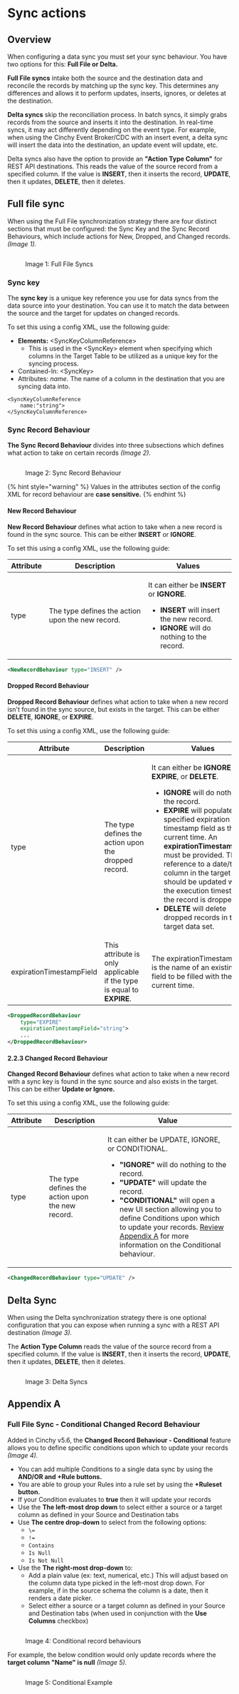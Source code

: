 # Sync actions

## Overview

When configuring a data sync you must set your sync behaviour. You have two options for this: **Full File or Delta.**

**Full File syncs** intake both the source and the destination data and reconcile the records by matching up the sync key. This determines any differences and allows it to perform updates, inserts, ignores, or deletes at the destination.

**Delta syncs** skip the reconciliation process. In batch syncs, it simply grabs records from the source and inserts it into the destination. In real-time syncs, it may act differently depending on the event type. For example, when using the Cinchy Event Broker/CDC with an insert event, a delta sync will insert the data into the destination, an update event will update, etc.

Delta syncs also have the option to provide an **"Action Type Column"** for REST API destinations. This reads the value of the source record from a specified column. If the value is **INSERT**, then it inserts the record, **UPDATE**, then it updates, **DELETE**, then it deletes.

## Full file sync

When using the Full File synchronization strategy there are four distinct sections that must be configured: the Sync Key and the Sync Record Behaviours, which include actions for New, Dropped, and Changed records. _(Image 1)._

<figure><img src="../../.gitbook/assets/image (690).png" alt=""><figcaption><p>Image 1: Full File Syncs</p></figcaption></figure>

### Sync key

The **sync key** is a unique key reference you use for data syncs from the data source into your destination. You can use it to match the data between the source and the target for updates on changed records.

To set this using a config XML, use the following guide:

- **Elements:** \<SyncKeyColumnReference>
  - This is used in the \<SyncKey> element when specifying which columns in the Target Table to be utilized as a unique key for the syncing process.
- Contained-In: \<SyncKey>
- Attributes: _name._ The name of a column in the destination that you are syncing data into.

```markup
<SyncKeyColumnReference
    name:"string">
</SyncKeyColumnReference>
```

### Sync Record Behaviour

**The Sync Record Behaviour** divides into three subsections which defines what action to take on certain records _(Image 2)._

<figure><img src="../../.gitbook/assets/image (552).png" alt=""><figcaption><p>Image 2: Sync Record Behaviour</p></figcaption></figure>

{% hint style="warning" %}
Values in the attributes section of the config XML for record behaviour are **case sensitive.**
{% endhint %}

#### New Record Behaviour

**New Record Behaviour** defines what action to take when a new record is found in the sync source. This can be either **INSERT** or **IGNORE**.

To set this using a config XML, use the following guide:

| Attribute | Description                                      | Values                                                                                                                                                      |
| --------- | ------------------------------------------------ | ----------------------------------------------------------------------------------------------------------------------------------------------------------- |
| type      | The type defines the action upon the new record. | <p>It can either be **INSERT** or **IGNORE**.</p><ul><li>**INSERT** will insert the new record.</li><li>**IGNORE** will do nothing to the record.</li></ul> |

```xml
<NewRecordBehaviour type="INSERT" />
```

#### Dropped Record Behaviour

**Dropped Record Behaviour** defines what action to take when a new record isn't found in the sync source, but exists in the target. This can be either **DELETE**, **IGNORE**, or **EXPIRE**.

To set this using a config XML, use the following guide:

| Attribute                | Description                                                           | Values                                                                                                                                                                                                                                                                                                                                                                                                                                                                                |
| ------------------------ | --------------------------------------------------------------------- | ------------------------------------------------------------------------------------------------------------------------------------------------------------------------------------------------------------------------------------------------------------------------------------------------------------------------------------------------------------------------------------------------------------------------------------------------------------------------------------- |
| type                     | The type defines the action upon the dropped record.                  | <p>It can either be **IGNORE**, **EXPIRE**, or **DELETE**.</p><ul><li>**IGNORE** will do nothing to the record.</li><li>**EXPIRE** will populate a specified expiration timestamp field as the current time. An **expirationTimestampField** must be provided. This is a reference to a date/time column in the target that should be updated with the execution timestamp if the record is dropped.</li><li>**DELETE** will delete dropped records in the target data set.</li></ul> |
| expirationTimestampField | This attribute is only applicable if the type is equal to **EXPIRE**. | The expirationTimestampField is the name of an existing date field to be filled with the current time.                                                                                                                                                                                                                                                                                                                                                                                |

```xml
<DroppedRecordBehaviour
    type="EXPIRE"
    expirationTimestampField="string">
    ...
</DroppedRecordBehaviour>
```

#### 2.2.3 Changed Record Behaviour <a href="#id-less-than-droppedrecordbehaviour-greater-than-attributes" id="id-less-than-droppedrecordbehaviour-greater-than-attributes"></a>

**Changed Record Behaviour** defines what action to take when a new record with a sync key is found in the sync source and also exists in the target. This can be either **Update or Ignore.**

To set this using a config XML, use the following guide:

| Attribute | Description                                      | Value                                                                                                                                                                                                                                                                                                                                                                                                                                                                                           |
| --------- | ------------------------------------------------ | ----------------------------------------------------------------------------------------------------------------------------------------------------------------------------------------------------------------------------------------------------------------------------------------------------------------------------------------------------------------------------------------------------------------------------------------------------------------------------------------------- |
| type      | The type defines the action upon the new record. | <p>It can either be UPDATE, IGNORE, or CONDITIONAL.</p><ul><li><strong>"IGNORE"</strong> will do nothing to the record.</li><li><strong>"UPDATE"</strong> will update the record.</li><li><strong>"CONDITIONAL"</strong> will open a new UI section allowing you to define Conditions upon which to update your records. <a href="sync-actions.md#full-file-sync-conditional-changed-record-behaviour">Review Appendix A</a> for more information on the Conditional behaviour.</li></ul> |

```xml
<ChangedRecordBehaviour type="UPDATE" />
```

## Delta Sync

When using the Delta synchronization strategy there is one optional configuration that you can expose when running a sync with a REST API destination _(Image 3)._

The **Action Type Column** reads the value of the source record from a specified column. If the value is **INSERT**, then it inserts the record, **UPDATE**, then it updates, **DELETE**, then it deletes.

<figure><img src="../../.gitbook/assets/image (682).png" alt=""><figcaption><p>Image 3: Delta Syncs</p></figcaption></figure>

## Appendix A

### Full File Sync - Conditional Changed Record Behaviour

Added in Cinchy v5.6, the **Changed Record Behaviour - Conditional** feature allows you to define specific conditions upon which to update your records _(Image 4)._

- You can add multiple Conditions to a single data sync by using the **AND/OR and +Rule buttons.**
- You are able to group your Rules into a rule set by using the **+Ruleset button.**
- If your Condition evaluates to **true** then it will update your records
- Use the **The left-most drop down**  to select either a source or a target column as defined in your Source and Destination tabs
- Use **The centre drop-down**  to select from the following options:
  - `\=`
  - `!=`
  - `Contains`
  - `Is Null`
  - `Is Not Null`
- Use the **The right-most drop-down** to:
  - Add a plain value (ex: text, numerical, etc.) This will adjust based on the column data type picked in the left-most drop down. For example, if in the source schema the column is a date, then it renders a date picker.
  - Select either a source or a target column as defined in your Source and Destination tabs (when used in conjunction with the **Use Columns** checkbox)

<figure><img src="../../.gitbook/assets/image (453).png" alt=""><figcaption><p>Image 4: Conditional record behaviours</p></figcaption></figure>

For example, the below condition would only update records where the **target column "Name" is null** _(Image 5)._

<figure><img src="../../.gitbook/assets/image (556).png" alt=""><figcaption><p>Image 5: Conditional Example</p></figcaption></figure>
